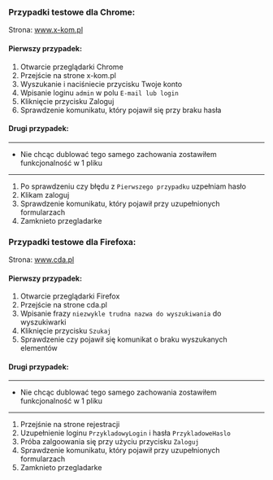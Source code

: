 ### Przypadki testowe dla Chrome:

Strona: www.x-kom.pl
#### Pierwszy przypadek:
1. Otwarcie przeglądarki Chrome
2. Przejście na strone x-kom.pl
3. Wyszukanie i naciśniecie przycisku Twoje konto
4. Wpisanie loginu `admin` w polu `E-mail lub login`
5. Kliknięcie przycisku Zaloguj
6. Sprawdzenie komunikatu, który pojawił się przy braku hasła


#### Drugi przypadek:

----
- Nie chcąc dublować tego samego zachowania zostawiłem funkcjonalność w 1 pliku
----
1. Po sprawdzeniu czy błędu z `Pierwszego przypadku` uzpełniam hasło
2. Klikam zaloguj
3. Sprawdzenie komunikatu, który pojawił przy uzupełnionych formularzach
5. Zamknieto przegladarke 


### Przypadki testowe dla Firefoxa:

Strona: www.cda.pl

#### Pierwszy przypadek:
1. Otwarcie przeglądarki Firefox
2. Przejście na strone cda.pl
3. Wpisanie frazy `niezwykle trudna nazwa do wyszukiwania` do wyszukiwarki
4. Kliknięcie przycisku `Szukaj`
6. Sprawdzenie czy pojawił się komunikat o braku wyszukanych elementów


#### Drugi przypadek:

----
- Nie chcąc dublować tego samego zachowania zostawiłem funkcjonalność w 1 pliku
----
1. Przejśnie na strone rejestracji
2. Uzupełnienie loginu `PrzykladowyLogin` i hasła `PrzykladoweHaslo`
3. Próba zalgoowania się przy użyciu przycisku `Zaloguj` 
3. Sprawdzenie komunikatu, który pojawił przy uzupełnionych formularzach
5. Zamknieto przegladarke 
